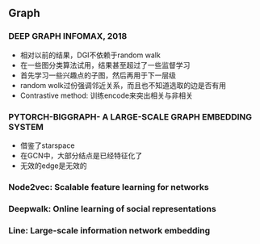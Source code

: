 ## Graph

### DEEP GRAPH INFOMAX, 2018
- 相对以前的结果，DGI不依赖于random walk
- 在一些图分类算法试用，结果甚至超过了一些监督学习
- 首先学习一些兴趣点的子图，然后再用于下一层级
- random wolk过份强调邻近关系，而且也不知道选取的边是否有用
- Contrastive method: 训练encode来突出相关与非相关

### PYTORCH-BIGGRAPH- A LARGE-SCALE GRAPH EMBEDDING SYSTEM
- 借鉴了starspace
- 在GCN中，大部分结点是已经特征化了
- 无效的edge是无效的

### Node2vec: Scalable feature learning for networks

### Deepwalk: Online learning of social representations

### Line: Large-scale information network embedding


